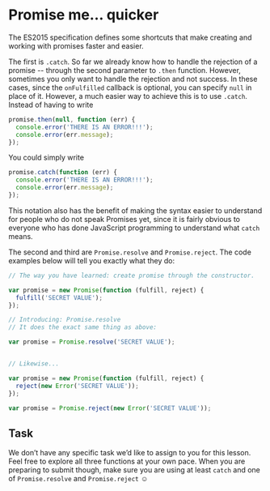 # Promise me... quicker

The ES2015 specification defines some shortcuts that make creating and working
with promises faster and easier.

The first is `.catch`. So far we already know how to handle the rejection of a
promise -- through the second parameter to `.then` function. However,
sometimes you only want to handle the rejection and not success. In these
cases, since the `onFulfilled` callback is optional, you can specify `null` in
place of it.  However, a much easier way to achieve this is to use `.catch`.
Instead of having to write

```js
promise.then(null, function (err) {
  console.error('THERE IS AN ERROR!!!');
  console.error(err.message);
});
```

You could simply write

```js
promise.catch(function (err) {
  console.error('THERE IS AN ERROR!!!');
  console.error(err.message);
});
```

This notation also has the benefit of making the syntax easier to understand for
people who do not speak Promises yet, since it is fairly obvious to everyone
who has done JavaScript programming to understand what `catch` means.

The second and third are `Promise.resolve` and `Promise.reject`. The code
examples below will tell you exactly what they do:

```js
// The way you have learned: create promise through the constructor.

var promise = new Promise(function (fulfill, reject) {
  fulfill('SECRET VALUE');
});

// Introducing: Promise.resolve
// It does the exact same thing as above:

var promise = Promise.resolve('SECRET VALUE');


// Likewise...

var promise = new Promise(function (fulfill, reject) {
  reject(new Error('SECRET VALUE'));
});

var promise = Promise.reject(new Error('SECRET VALUE'));
```

## Task

We don’t have any specific task we’d like to assign to you for this lesson.
Feel free to explore all three functions at your own pace. When you are
preparing to submit though, make sure you are using at least `catch` and one
of `Promise.resolve` and `Promise.reject` ☺
